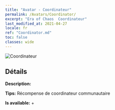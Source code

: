 ```yaml
---
title: "Avatar - Coordinateur"
permalink: /Avatars/Coordinator/
excerpt: "Era of Chaos  Coordinateur"
last_modified_at: 2021-04-27
locale: fr
ref: "Coordinator.md"
toc: false
classes: wide
---
```

 ![Coordinateur](/images/a/avatarFrame_15.png)

## Détails

 **Description:**  

 **Tips:** Récompense de coordinateur communautaire 

 **Is available:**  + 

